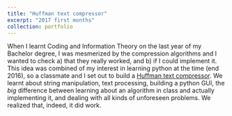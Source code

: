 ```yaml
---
title: "Huffman text compressor"
excerpt: "2017 first months"
collection: portfolio
---
```


When I learnt Coding and Information Theory on the last year of my Bachelor degree, I was mesmerized by the compression algorithms and I wanted to check a) that they really worked, and b) if I could implement it. This idea was combined of my interest in learning python at the time (end 2016), so a classmate and I set out to build a [Huffman text compressor](https://github.com/anebz/compressor). We learnt about string manipulation, text processing, building a python GUI, the *big* difference between learning about an algorithm in class and actually implementing it, and dealing with all kinds of unforeseen problems. We realized that, indeed, it did work. 

